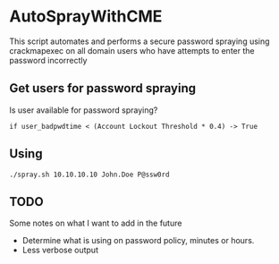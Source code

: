 # AutoSprayWithCME

This script automates and performs a secure password spraying using crackmapexec on all domain users who have attempts to enter the password incorrectly

## Get users for password spraying
Is user available for password spraying?

```
if user_badpwdtime < (Account Lockout Threshold * 0.4) -> True
```

## Using
```
./spray.sh 10.10.10.10 John.Doe P@ssw0rd
```

## TODO
Some notes on what I want to add in the future

- Determine what is using on password policy, minutes or hours.
- Less verbose output

